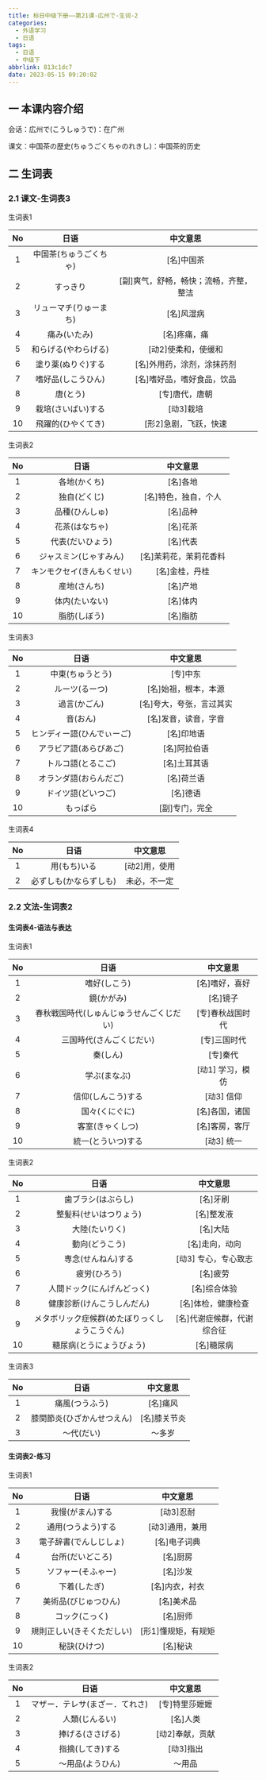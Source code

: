 ```yaml
---
title: 标日中级下册——第21课-広州で-生词-2
categories:
  - 外语学习
  - 日语
tags:
  - 日语
  - 中级下
abbrlink: 813c1dc7
date: 2023-05-15 09:20:02
---
```

## 一 本课内容介绍

会话：広州で(こうしゅうで)：在广州

课文：中国茶の歴史(ちゅうごくちゃのれきし)：中国茶的历史

<!--more-->

## 二 生词表

### 2.1 课文-生词表3

生词表1

|  No  |          日语          |                中文意思                |
| :--: | :--------------------: | :------------------------------------: |
|  1   | 中国茶(ちゅうごくちゃ) |               [名]中国茶               |
|  2   |        すっきり        | [副]爽气，舒畅，畅快；流畅，齐整，整洁 |
|  3   | リューマチ(りゅーまち) |               [名]风湿病               |
|  4   |      痛み(いたみ)      |              [名]疼痛，痛              |
|  5   |  和らげる(やわらげる)  |          [动2]使柔和，使缓和           |
|  6   |   塗り薬(ぬりぐ)する   |       [名]外用药，涂剂，涂抹药剂       |
|  7   |   嗜好品(しこうひん)   |       [名]嗜好品，嗜好食品，饮品       |
|  8   |        唐(とう)        |             [专]唐代，唐朝             |
|  9   |   栽培(さいばい)する   |               [动3]栽培                |
|  10  |   飛躍的(ひやくてき)   |         [形2]急剧，飞跃，快速          |

生词表2

|  No  |            日语            |        中文意思        |
| :--: | :------------------------: | :--------------------: |
|  1   |        各地(かくち)        |        [名]各地        |
|  2   |        独自(どくじ)        |  [名]特色，独自，个人  |
|  3   |       品種(ひんしゅ)       |        [名]品种        |
|  4   |       花茶(はなちゃ)       |        [名]花茶        |
|  5   |      代表(だいひょう)      |        [名]代表        |
|  6   |   ジャスミン(じゃすみん)   | [名]茉莉花，茉莉花香料 |
|  7   | キンモクセイ(きんもくせい) |     [名]金桂，丹桂     |
|  8   |        産地(さんち)        |        [名]产地        |
|  9   |       体内(たいない)       |        [名]体内        |
|  10  |        脂肪(しぼう)        |        [名]脂肪        |

生词表3

|  No  |            日语            |         中文意思         |
| :--: | :------------------------: | :----------------------: |
|  1   |      中東(ちゅうとう)      |         [专]中东         |
|  2   |       ルーツ(るーつ)       |   [名]始祖，根本，本源   |
|  3   |        過言(かごん)        | [名]夸大，夸张，言过其实 |
|  4   |          音(おん)          |   [名]发音，读音，字音   |
|  5   | ヒンディー語(ひんでぃーご) |        [名]印地语        |
|  6   |   アラビア語(あらびあご)   |       [名]阿拉伯语       |
|  7   |     トルコ語(とるこご)     |       [名]土耳其语       |
|  8   |   オランダ語(おらんだご)   |        [名]荷兰语        |
|  9   |     ドイツ語(どいつご)     |         [名]德语         |
|  10  |          もっぱら          |      [副]专门，完全      |

生词表4

|  No  |          日语          |   中文意思    |
| :--: | :--------------------: | :-----------: |
|  1   |      用(もち)いる      | [动2]用，使用 |
|  2   | 必ずしも(かならずしも) | 未必，不一定  |


### 2.2 文法-生词表2

#### 生词表4-语法与表达

生词表1

|  No  |                   日语                   |     中文意思     |
| :--: | :--------------------------------------: | :--------------: |
|  1   |               嗜好(しこう)               |  [名]嗜好，喜好  |
|  2   |                鏡(かがみ)                |     [名]镜子     |
|  3   | 春秋戦国時代(しゅんじゅうせんごくじだい) | [专]春秋战国时代 |
|  4   |         三国時代(さんごくじだい)         |   [专]三国时代   |
|  5   |                 秦(しん)                 |     [专]秦代     |
|  6   |               学ぶ(まなぶ)               | [动1] 学习，模仿 |
|  7   |            信仰(しんこう)する            |    [动3] 信仰    |
|  8   |              国々(くにぐに)              |  [名]各国，诸国  |
|  9   |             客室(きゃくしつ)             |  [名]客房，客厅  |
|  10  |            統一(とういつ)する            |    [动3] 统一    |

生词表2

|  No  |                      日语                      |          中文意思          |
| :--: | :--------------------------------------------: | :------------------------: |
|  1   |               歯ブラシ(はぶらし)               |          [名]牙刷          |
|  2   |             整髪料(せいはつりょう)             |         [名]整发液         |
|  3   |                 大陸(たいりく)                 |          [名]大陆          |
|  4   |                 動向(どうこう)                 |       [名]走向，动向       |
|  5   |               専念(せんねん)する               |    [动3] 专心，专心致志    |
|  6   |                  疲労(ひろう)                  |          [名]疲劳          |
|  7   |           人間ドック(にんげんどっく)           |        [名]综合体验        |
|  8   |           健康診断(けんこうしんだん)           |     [名]体检，健康检查     |
|  9   | メタボリック症候群(めたぼりっくしょうこうぐん) | [名]代谢症候群，代谢综合征 |
|  10  |            糖尿病(とうにょうびょう)            |         [名]糖尿病         |

生词表3

|  No  |            日语            |   中文意思   |
| :--: | :------------------------: | :----------: |
|  1   |       痛風(つうふう)       |   [名]痛风   |
|  2   | 膝関節炎(ひざかんせつえん) | [名]膝关节炎 |
|  3   |         ～代(だい)         |    ～多岁    |


#### 生词表2-练习

生词表1


|  No  |            日语            |      中文意思       |
| :--: | :------------------------: | :-----------------: |
|  1   |      我慢(がまん)する      |      [动3]忍耐      |
|  2   |     通用(つうよう)する     |   [动3]通用，兼用   |
|  3   |   電子辞書(でんしじしょ)   |    [名]电子词典     |
|  4   |      台所(だいどころ)      |      [名]厨房       |
|  5   |     ソフャー(そふゃー)     |      [名]沙发       |
|  6   |        下着(したぎ)        |   [名]内衣，衬衣    |
|  7   |    美術品(びじゅつひん)    |     [名]美术品      |
|  8   |       コック(こっく)       |      [名]厨师       |
|  9   | 規則正しい(きそくただしい) | [形1]懂规矩，有规矩 |
|  10  |        秘訣(ひけつ)        |      [名]秘诀       |

生词表2

|  No  |              日语              |    中文意思     |
| :--: | :----------------------------: | :-------------: |
|  1   | マザー．テレサ(まざー．てれさ) | [专]特里莎嬷嬷  |
|  2   |         人類(じんるい)         |    [名]人类     |
|  3   |        捧げる(ささげる)        | [动2]奉献，贡献 |
|  4   |        指摘(してき)する        |    [动3]指出    |
|  5   |        ～用品(ようひん)        |     ～用品      |
